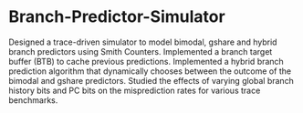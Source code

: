 # Branch-Predictor-Simulator
Designed a trace-driven simulator to model bimodal, gshare and hybrid branch predictors using Smith Counters. 
Implemented a branch target buffer (BTB) to cache previous predictions. 
Implemented a hybrid branch prediction algorithm that dynamically chooses between the outcome of the bimodal and gshare predictors. Studied the effects of varying global branch history bits and PC bits on the misprediction rates for various trace benchmarks.

